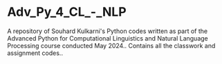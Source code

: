 # Adv_Py_4_CL_-_NLP
A repository of Souhard Kulkarni's Python codes written as part of the Advanced Python for Computational Linguistics and Natural Language Processing course conducted May 2024.. Contains all the classwork and assignment codes..
